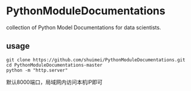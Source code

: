 # PythonModuleDocumentations
collection of Python Model Documentations for data scientists.

## usage
```
git clone https://github.com/shuimei/PythonModuleDocumentations.git
cd PythonModuleDocumentations-master
python -m "http.server"
```
默认8000端口，局域网内访问本机IP即可